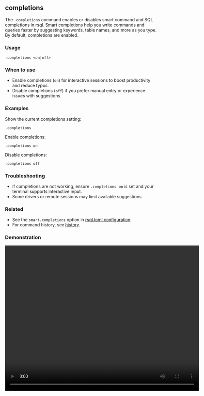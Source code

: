 ## completions

The `.completions` command enables or disables smart command and SQL completions in rsql. Smart completions help you
write commands and queries faster by suggesting keywords, table names, and more as you type. By default, completions are
enabled.

### Usage

```text
.completions <on|off>
```

### When to use

- Enable completions (`on`) for interactive sessions to boost productivity and reduce typos.
- Disable completions (`off`) if you prefer manual entry or experience issues with suggestions.

### Examples

Show the current completions setting:

```text
.completions
```

Enable completions:

```text
.completions on
```

Disable completions:

```text
.completions off
```

### Troubleshooting

- If completions are not working, ensure `.completions on` is set and your terminal supports interactive input.
- Some drivers or remote sessions may limit available suggestions.

### Related

- See the `smart.completions` option in [rsql.toml configuration](../../appendix/rsql-toml.md).
- For command history, see [history](../history/index.md).

### Demonstration

<video width="640" height="480" controls>
  <source src="./demo.webm" type="video/webm">
  Your browser does not support the video tag.
</video>
